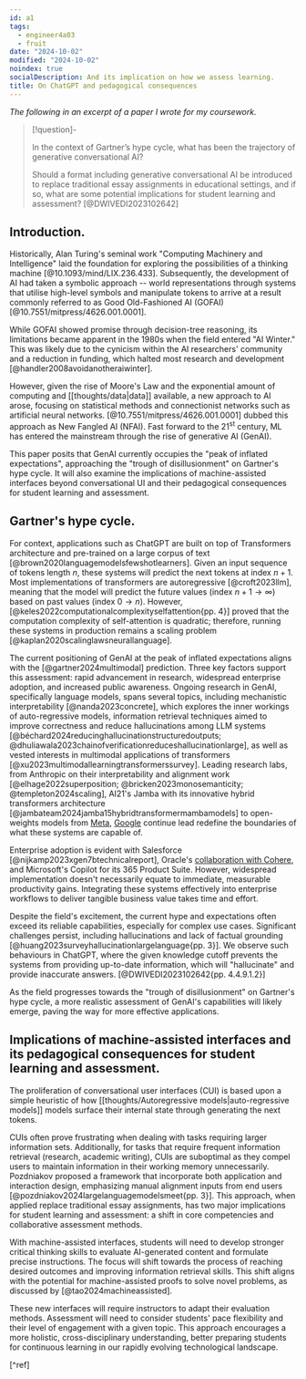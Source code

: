 ```yaml
---
id: a1
tags:
  - engineer4a03
  - fruit
date: "2024-10-02"
modified: "2024-10-02"
noindex: true
socialDescription: And its implication on how we assess learning.
title: On ChatGPT and pedagogical consequences
---
```


_The following in an excerpt of a paper I wrote for my coursework._

> [!question]-
>
> In the context of Gartner’s hype cycle, what has been the trajectory of generative conversational AI?
>
> Should a format including generative conversational AI be introduced to replace traditional essay assignments in educational settings,
> and if so, what are some potential implications for student learning and assessment? [@DWIVEDI2023102642]

## Introduction.

Historically, Alan Turing's seminal work "Computing Machinery and Intelligence" laid the foundation for exploring the possibilities of a thinking machine [@10.1093/mind/LIX.236.433].
Subsequently, the development of AI had taken a symbolic approach -- world representations through systems that utilise high-level symbols and manipulate tokens to arrive at a result commonly referred to as Good Old-Fashioned AI (GOFAI) [@10.7551/mitpress/4626.001.0001].

While GOFAI showed promise through decision-tree reasoning, its limitations became apparent in the 1980s when the field entered "AI Winter." This was likely due to the cynicism within the AI researchers' community and a reduction in funding, which halted most research and development [@handler2008avoidanotheraiwinter].

However, given the rise of Moore's Law and the exponential amount of computing and [[thoughts/data|data]] available, a new approach to AI arose, focusing on statistical methods and connectionist networks such as artificial neural networks. [@10.7551/mitpress/4626.001.0001] dubbed this approach as New Fangled AI (NFAI). Fast forward to the $21^{\text{st}}$ century, ML has entered the mainstream through the rise of generative AI (GenAI).

This paper posits that GenAI currently occupies the "peak of inflated expectations", approaching the "trough of disillusionment" on Gartner's hype cycle. It will also examine the implications of machine-assisted interfaces beyond conversational UI and their pedagogical consequences for student learning and assessment.

## Gartner's hype cycle.

For context, applications such as ChatGPT are built on top of Transformers architecture and pre-trained on a large corpus of text [@brown2020languagemodelsfewshotlearners]. Given
an input sequence of tokens length $n$, these systems will predict the next tokens at index $n+1$. Most implementations of transformers are autoregressive [@croft2023llm], meaning that the model will predict the future values (index $n+1 \to \infty$) based on past values (index $0 \to n$).
However, [@keles2022computationalcomplexityselfattention{pp. 4}] proved that the computation complexity of self-attention is quadratic; therefore, running these systems in production remains a scaling problem [@kaplan2020scalinglawsneurallanguage].

The current positioning of GenAI at the peak of inflated expectations aligns with the [@gartner2024multimodal] prediction. Three key factors support this assessment: rapid advancement in research, widespread enterprise adoption, and increased public awareness.
Ongoing research in GenAI, specifically language models, spans several topics, including mechanistic interpretability [@nanda2023concrete], which explores the inner workings of auto-regressive models, information retrieval techniques aimed to improve correctness and reduce hallucinations among LLM systems [@béchard2024reducinghallucinationstructuredoutputs; @dhuliawala2023chainofverificationreduceshallucinationlarge],
as well as vested interests in multimodal applications of transformers [@xu2023multimodallearningtransformerssurvey]. Leading research labs, from Anthropic on their interpretability and alignment work [@elhage2022superposition; @bricken2023monosemanticity; @templeton2024scaling], AI21's Jamba with its innovative hybrid transformers architecture [@jambateam2024jamba15hybridtransformermambamodels] to open-weights models from [Meta](https://www.llama.com/), [Google](https://deepmind.google/technologies/gemini/pro/) continue lead redefine the boundaries of what these systems are capable of.

Enterprise adoption is evident with Salesforce [@nijkamp2023xgen7btechnicalreport], Oracle's [collaboration with Cohere](https://cohere.com/customer-stories/oracle), and Microsoft's Copilot for its 365 Product Suite. However, widespread implementation doesn't necessarily equate to immediate, measurable productivity gains. Integrating these systems effectively into enterprise workflows to deliver tangible business value takes time and effort.

Despite the field's excitement, the current hype and expectations often exceed its reliable capabilities, especially for complex use cases. Significant challenges persist, including
hallucinations and lack of factual grounding [@huang2023surveyhallucinationlargelanguage{pp. 3}]. We observe such behaviours in ChatGPT, where the given knowledge cutoff prevents the systems from providing up-to-date information, which will "hallucinate" and provide inaccurate answers. [@DWIVEDI2023102642{pp. 4.4.9.1.2}]

As the field progresses towards the "trough of disillusionment" on Gartner's hype cycle, a more realistic assessment of GenAI's capabilities will likely emerge, paving the way for more effective applications.

## Implications of machine-assisted interfaces and its pedagogical consequences for student learning and assessment.

The proliferation of conversational user interfaces (CUI) is based upon a simple heuristic of how [[thoughts/Autoregressive models|auto-regressive models]] models surface their internal state through generating the next tokens.

CUIs often prove frustrating when dealing with tasks requiring larger information sets. Additionally, for tasks that require frequent information retrieval (research, academic writing), CUIs are suboptimal as they compel users to maintain information in their working memory unnecessarily.
Pozdniakov proposed a framework that incorporate both application and interaction design, emphasizing manual alignment inputs from end users [@pozdniakov2024largelanguagemodelsmeet{pp. 3}].
This approach, when applied replace traditional essay assignments, has two major implications for student learning and assessment: a shift in core competencies and collaborative assessment methods.

With machine-assisted interfaces, students will need to develop stronger critical thinking skills to evaluate AI-generated content and formulate precise instructions.
The focus will shift towards the process of reaching desired outcomes and improving information retrieval skills. This shift aligns with the potential for machine-assisted proofs to solve novel problems, as discussed by [@tao2024machineassisted].

These new interfaces will require instructors to adapt their evaluation methods. Assessment will need to consider students' pace flexibility and their level of engagement with a given topic.
This approach encourages a more holistic, cross-disciplinary understanding, better preparing students for continuous learning in our rapidly evolving technological landscape.

[^ref]
